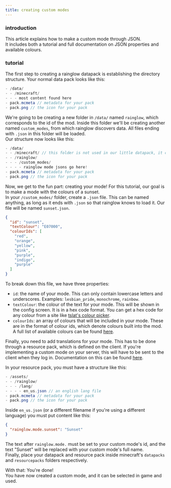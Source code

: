 ```yaml
---
title: creating custom modes
---
```


### introduction

This article explains how to make a custom mode through JSON.  
It includes both a tutorial and full documentation on JSON properties and available colours.

### tutorial

The first step to creating a rainglow datapack is establishing the directory structure. Your normal data pack looks like this:
```java
- /data/
- - /minecraft/
- - - most content found here
- pack.mcmeta // metadata for your pack
- pack.png // the icon for your pack
```

We're going to be creating a new folder in `/data/` named `rainglow`, which corresponds to the id of the mod. Inside this folder we'll be creating another named `custom_modes`, from which rainglow discovers data. All files ending with `.json` in this folder will be loaded.  
Our structure now looks like this:
```java
- /data/
- - /minecraft/ // this folder is not used in our little datapack, it can simply be deleted
- - /rainglow/ 
- - - /custom_modes/
- - - - rainglow mode jsons go here!
- pack.mcmeta // metadata for your pack
- pack.png // the icon for your pack
```

Now, we get to the fun part: creating your mode! For this tutorial, our goal is to make a mode with the colours of a sunset.  
In your `/custom_modes/` folder, create a `.json` file. This can be named anything, as long as it ends with `.json` so that rainglow knows to load it. Our file will be named `sunset.json`.
```json
{
  "id": "sunset",
  "textColour": "E07000",
  "colourIds": [
    "red",
    "orange",
    "yellow",
    "pink",
    "purple",
    "indigo",
    "purple"
  ]
}
```

To break down this file, we have three properties:
- `id`: the name of your mode. This can only contain lowercase letters and underscores. Examples: `lesbian_pride`, `monochrome`, `rainbow`.
- `textColour`: the colour of the text for your mode. This will be shown in the config screen. It is in a hex code format. You can get a hex code for any colour from a site like [tslat's colour picker](http://tslat.net/minitools/colourpicker/index.html).
- `colourIds`: an array of colours that will be included in your mode. These are in the format of colour ids, which denote colours built into the mod. A full list of available colours can be found [here](https://github.com/ix0rai/rainglow/wiki/creating-custom-modes#available-colours).

Finally, you need to add translations for your mode. This has to be done through a resource pack, which is defined on the client. If you're implementing a custom mode on your server, this will have to be sent to the client when they log in. Documentation on this can be found [here](https://minecraft.wiki/w/Tutorials/Creating_a_resource_pack).  

In your resource pack, you must have a structure like this:
```java
- /assets/
- - /rainglow/ 
- - - /lang/
- - - - en_us.json // an english lang file
- pack.mcmeta // metadata for your pack
- pack.png // the icon for your pack
```
  
Inside `en_us.json` (or a different filename if you're using a different language) you must put content like this:
```json
{
  "rainglow.mode.sunset": "Sunset"
}
```
The text after `rainglow.mode.` must be set to your custom mode's id, and the text "Sunset" will be replaced with your custom mode's full name.  
Finally, place your datapack and resource pack inside minecraft's `datapacks` and `resourcepacks` folders respectively.


With that: You're done!  
You have now created a custom mode, and it can be selected in game and used.